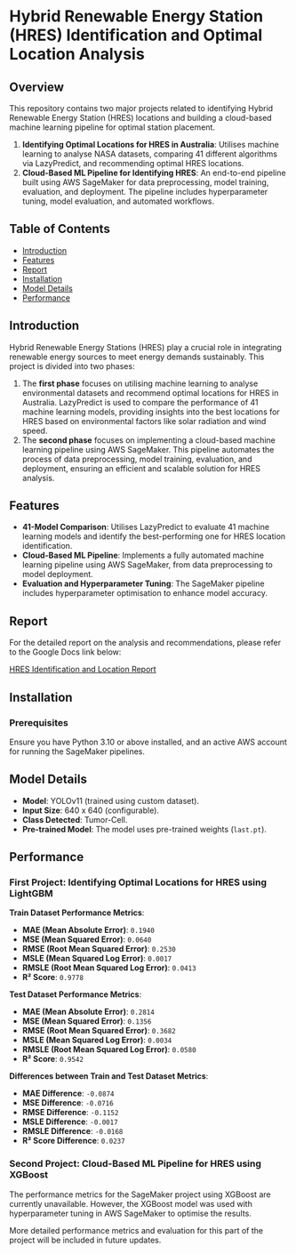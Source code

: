 # Hybrid Renewable Energy Station (HRES) Identification and Optimal Location Analysis

## Overview

This repository contains two major projects related to identifying Hybrid Renewable Energy Station (HRES) locations and building a cloud-based machine learning pipeline for optimal station placement.

1. **Identifying Optimal Locations for HRES in Australia**: Utilises machine learning to analyse NASA datasets, comparing 41 different algorithms via LazyPredict, and recommending optimal HRES locations.
2. **Cloud-Based ML Pipeline for Identifying HRES**: An end-to-end pipeline built using AWS SageMaker for data preprocessing, model training, evaluation, and deployment. The pipeline includes hyperparameter tuning, model evaluation, and automated workflows.

## Table of Contents

- [Introduction](#introduction)
- [Features](#features)
- [Report](#report)
- [Installation](#installation)
- [Model Details](#model-details)
- [Performance](#performance)

## Introduction

Hybrid Renewable Energy Stations (HRES) play a crucial role in integrating renewable energy sources to meet energy demands sustainably. This project is divided into two phases:
1. The **first phase** focuses on utilising machine learning to analyse environmental datasets and recommend optimal locations for HRES in Australia. LazyPredict is used to compare the performance of 41 machine learning models, providing insights into the best locations for HRES based on environmental factors like solar radiation and wind speed.
2. The **second phase** focuses on implementing a cloud-based machine learning pipeline using AWS SageMaker. This pipeline automates the process of data preprocessing, model training, evaluation, and deployment, ensuring an efficient and scalable solution for HRES analysis.    
    
## Features

- **41-Model Comparison**: Utilises LazyPredict to evaluate 41 machine learning models and identify the best-performing one for HRES location identification.
- **Cloud-Based ML Pipeline**: Implements a fully automated machine learning pipeline using AWS SageMaker, from data preprocessing to model deployment.
- **Evaluation and Hyperparameter Tuning**: The SageMaker pipeline includes hyperparameter optimisation to enhance model accuracy.

## Report

For the detailed report on the analysis and recommendations, please refer to the Google Docs link below:

[HRES Identification and Location Report](https://drive.google.com/file/d/1ZeGBPC8Dy49Ev_AhLAcX8QueEQ7QCtcM/view?usp=sharing)

## Installation

### Prerequisites

Ensure you have Python 3.10 or above installed, and an active AWS account for running the SageMaker pipelines.


## Model Details

- **Model**: YOLOv11 (trained using custom dataset).
- **Input Size**: 640 x 640 (configurable).
- **Class Detected**: Tumor-Cell.
- **Pre-trained Model**: The model uses pre-trained weights (`last.pt`).

## Performance

### First Project: Identifying Optimal Locations for HRES using LightGBM

**Train Dataset Performance Metrics**:
- **MAE (Mean Absolute Error)**: `0.1940`
- **MSE (Mean Squared Error)**: `0.0640`
- **RMSE (Root Mean Squared Error)**: `0.2530`
- **MSLE (Mean Squared Log Error)**: `0.0017`
- **RMSLE (Root Mean Squared Log Error)**: `0.0413`
- **R² Score**: `0.9778`

**Test Dataset Performance Metrics**:
- **MAE (Mean Absolute Error)**: `0.2814`
- **MSE (Mean Squared Error)**: `0.1356`
- **RMSE (Root Mean Squared Error)**: `0.3682`
- **MSLE (Mean Squared Log Error)**: `0.0034`
- **RMSLE (Root Mean Squared Log Error)**: `0.0580`
- **R² Score**: `0.9542`

**Differences between Train and Test Dataset Metrics**:
- **MAE Difference**: `-0.0874`
- **MSE Difference**: `-0.0716`
- **RMSE Difference**: `-0.1152`
- **MSLE Difference**: `-0.0017`
- **RMSLE Difference**: `-0.0168`
- **R² Score Difference**: `0.0237`

### Second Project: Cloud-Based ML Pipeline for HRES using XGBoost

The performance metrics for the SageMaker project using XGBoost are currently unavailable. However, the XGBoost model was used with hyperparameter tuning in AWS SageMaker to optimise the results.

More detailed performance metrics and evaluation for this part of the project will be included in future updates.

